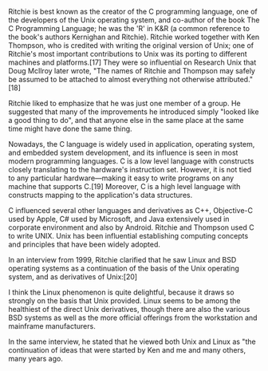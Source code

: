 Ritchie is best known as the creator of the C programming language, one of the developers of the Unix operating system, and co-author of the book The C Programming Language; he was the 'R' in K&R (a common reference to the book's authors Kernighan and Ritchie). Ritchie worked together with Ken Thompson, who is credited with writing the original version of Unix; one of Ritchie's most important contributions to Unix was its porting to different machines and platforms.[17] They were so influential on Research Unix that Doug McIlroy later wrote, "The names of Ritchie and Thompson may safely be assumed to be attached to almost everything not otherwise attributed."[18]

Ritchie liked to emphasize that he was just one member of a group. He suggested that many of the improvements he introduced simply "looked like a good thing to do", and that anyone else in the same place at the same time might have done the same thing.

Nowadays, the C language is widely used in application, operating system, and embedded system development, and its influence is seen in most modern programming languages. C is a low level language with constructs closely translating to the hardware's instruction set. However, it is not tied to any particular hardware—making it easy to write programs on any machine that supports C.[19] Moreover, C is a high level language with constructs mapping to the application's data structures.

C influenced several other languages and derivatives as C++, Objective-C used by Apple, C# used by Microsoft, and Java extensively used in corporate environment and also by Android. Ritchie and Thompson used C to write UNIX. Unix has been influential establishing computing concepts and principles that have been widely adopted.

In an interview from 1999, Ritchie clarified that he saw Linux and BSD operating systems as a continuation of the basis of the Unix operating system, and as derivatives of Unix:[20]

I think the Linux phenomenon is quite delightful, because it draws so strongly on the basis that Unix provided. Linux seems to be among the healthiest of the direct Unix derivatives, though there are also the various BSD systems as well as the more official offerings from the workstation and mainframe manufacturers.

In the same interview, he stated that he viewed both Unix and Linux as "the continuation of ideas that were started by Ken and me and many others, many years ago.
